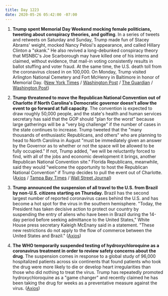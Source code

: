 ```yaml
---
title: Day 1223
date: 2020-05-26 05:42:00 -07:00
---
```


1. **Trump spent Memorial Day Weekend mocking female politicians, tweeting about conspiracy theories, and golfing**. In a series of tweets and retweets on Saturday and Sunday, Trump made fun of Stacey Abrams' weight, mocked Nancy Pelosi's appearance, and called Hillary Clinton a "skank." He also revived a long-debunked conspiracy theory that MSNBC's Joe Scarborough may have killed one of his interns and claimed, without evidence, that mail-in voting consistently results in ballot stuffing and voter fraud. At the same time, the U.S. death toll from the coronavirus closed in on 100,000. On Monday, Trump visited Arlington National Cemetery and Fort McHenry in Baltimore in honor of Memorial Day. ([New York Times](https://www.nytimes.com/2020/05/24/us/politics/trump-coronavirus-death-toll.html) / [Washington Post](https://www.washingtonpost.com/politics/on-weekend-dedicated-to-war-dead-trump-tweets-insults-promotes-baseless-claims-and-plays-golf/2020/05/24/a1a79876-9dc3-11ea-9590-1858a893bd59_story.html) / [The Guardian](https://www.theguardian.com/us-news/2020/may/25/donald-trump-twitter-coronavirus-golfing) / [Washington Post](https://www.washingtonpost.com/politics/florida-family-grieves-as-trump-spreads-debunked-conspiracy-theory-to-attack-msnbc-host/2020/05/24/8a0a45a6-9dcd-11ea-b5c9-570a91917d8d_story.html))

2. **Trump threatened to move the Republican National Convention out of Charlotte if North Carolina's Democratic governor doesn't allow the event to go forward at full capacity**. The convention is expected to draw roughly 50,000 people, and the state's health and human services secretary has said that the GOP should "plan for the worst" because large gatherings will be a "very big challenge" if the number of cases in the state continues to increase. Trump tweeted that the "many thousands of enthusiastic Republicans, and others" who are planning to head to North Carolina in August "must be immediately given an answer by the Governor as to whether or not the space will be allowed to be fully occupied." If not, Trump added, "we will be reluctantly forced to find, with all of the jobs and economic development it brings, another Republican National Convention site." Florida Republicans, meanwhile, said they would "welcome the opportunity to host the Republican National Convention" if Trump decides to pull the event out of Charlotte. ([Axios](https://www.axios.com/trump-tweets-move-republican-convention-north-carolina-3db42d62-e303-47f9-88f0-b3f1f6f24af3.html) / [Tampa Bay Times](https://www.tampabay.com/news/health/2020/05/25/could-trump-move-the-republican-convention-to-florida-the-state-gop-is-all-for-it/) / [Wall Street Journal](https://www.wsj.com/articles/trump-threatens-to-pull-republican-convention-from-north-carolina-11590421486))

3. **Trump announced the suspension of all travel to the U.S. from Brazil by non-U.S. citizens starting on Thursday.** Brazil has the second largest number of reported coronavirus cases behind the U.S. and has become a hot spot for the virus in the southern hemisphere. "Today, the President has taken decisive action to protect our country by suspending the entry of aliens who have been in Brazil during the 14-day period before seeking admittance to the United States," White House press secretary Kaleigh McEnany said in a statement. "These new restrictions do not apply to the flow of commerce between the United States and Brazil." ([Axios](https://www.axios.com/travel-restrictions-brazil-f31a45bd-3bde-4dcb-91d3-8fa0dd4d9f44.html?stream=politics))

4. **The WHO temporarily suspended testing of hydroxychloroquine as a coronavirus treatment in order to review safety concerns about the drug**. The suspension comes in response to a global study of 96,000 hospitalized patients across six continents that found patients who took the drug were more likely to die or develop heart irregularities than those who did nothing to treat the virus. Trump has repeatedly promoted hydroxychloroquine as a "game changer" and recently claimed he has been taking the drug for weeks as a preventative measure against the virus. ([Axios](https://www.axios.com/world-health-organization-hydroxychloroquine-0467caef-f6ab-4ba8-8b72-8ea0b5fd06d7.html))